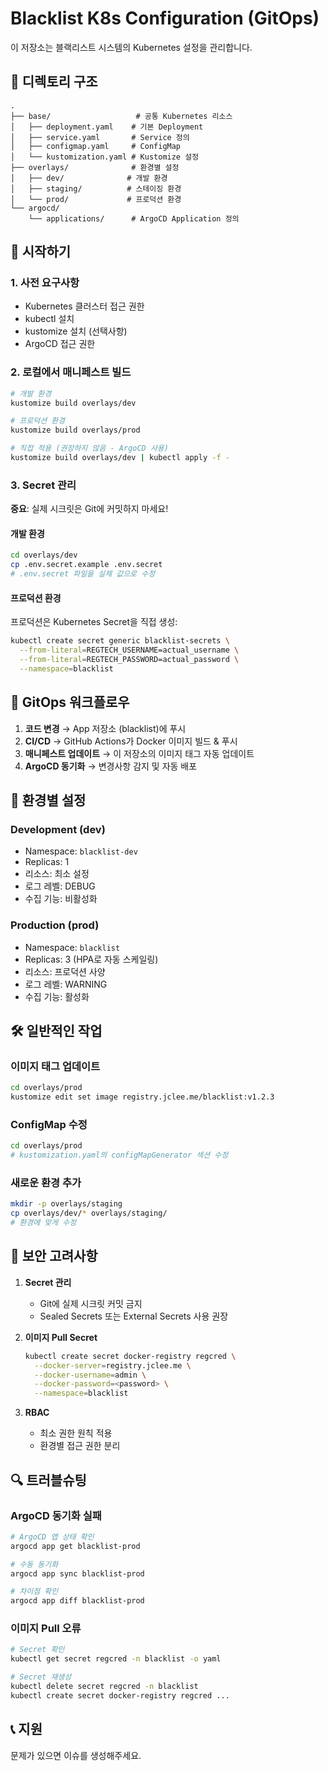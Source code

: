 # Blacklist K8s Configuration (GitOps)

이 저장소는 블랙리스트 시스템의 Kubernetes 설정을 관리합니다.

## 📁 디렉토리 구조

```
.
├── base/                   # 공통 Kubernetes 리소스
│   ├── deployment.yaml    # 기본 Deployment
│   ├── service.yaml       # Service 정의
│   ├── configmap.yaml     # ConfigMap
│   └── kustomization.yaml # Kustomize 설정
├── overlays/              # 환경별 설정
│   ├── dev/              # 개발 환경
│   ├── staging/          # 스테이징 환경
│   └── prod/             # 프로덕션 환경
└── argocd/
    └── applications/      # ArgoCD Application 정의
```

## 🚀 시작하기

### 1. 사전 요구사항

- Kubernetes 클러스터 접근 권한
- kubectl 설치
- kustomize 설치 (선택사항)
- ArgoCD 접근 권한

### 2. 로컬에서 매니페스트 빌드

```bash
# 개발 환경
kustomize build overlays/dev

# 프로덕션 환경
kustomize build overlays/prod

# 직접 적용 (권장하지 않음 - ArgoCD 사용)
kustomize build overlays/dev | kubectl apply -f -
```

### 3. Secret 관리

**중요**: 실제 시크릿은 Git에 커밋하지 마세요!

#### 개발 환경
```bash
cd overlays/dev
cp .env.secret.example .env.secret
# .env.secret 파일을 실제 값으로 수정
```

#### 프로덕션 환경
프로덕션은 Kubernetes Secret을 직접 생성:
```bash
kubectl create secret generic blacklist-secrets \
  --from-literal=REGTECH_USERNAME=actual_username \
  --from-literal=REGTECH_PASSWORD=actual_password \
  --namespace=blacklist
```

## 🔄 GitOps 워크플로우

1. **코드 변경** → App 저장소 (blacklist)에 푸시
2. **CI/CD** → GitHub Actions가 Docker 이미지 빌드 & 푸시
3. **매니페스트 업데이트** → 이 저장소의 이미지 태그 자동 업데이트
4. **ArgoCD 동기화** → 변경사항 감지 및 자동 배포

## 📝 환경별 설정

### Development (dev)
- Namespace: `blacklist-dev`
- Replicas: 1
- 리소스: 최소 설정
- 로그 레벨: DEBUG
- 수집 기능: 비활성화

### Production (prod)
- Namespace: `blacklist`
- Replicas: 3 (HPA로 자동 스케일링)
- 리소스: 프로덕션 사양
- 로그 레벨: WARNING
- 수집 기능: 활성화

## 🛠️ 일반적인 작업

### 이미지 태그 업데이트
```bash
cd overlays/prod
kustomize edit set image registry.jclee.me/blacklist:v1.2.3
```

### ConfigMap 수정
```bash
cd overlays/prod
# kustomization.yaml의 configMapGenerator 섹션 수정
```

### 새로운 환경 추가
```bash
mkdir -p overlays/staging
cp overlays/dev/* overlays/staging/
# 환경에 맞게 수정
```

## 🔐 보안 고려사항

1. **Secret 관리**
   - Git에 실제 시크릿 커밋 금지
   - Sealed Secrets 또는 External Secrets 사용 권장

2. **이미지 Pull Secret**
   ```bash
   kubectl create secret docker-registry regcred \
     --docker-server=registry.jclee.me \
     --docker-username=admin \
     --docker-password=<password> \
     --namespace=blacklist
   ```

3. **RBAC**
   - 최소 권한 원칙 적용
   - 환경별 접근 권한 분리

## 🔍 트러블슈팅

### ArgoCD 동기화 실패
```bash
# ArgoCD 앱 상태 확인
argocd app get blacklist-prod

# 수동 동기화
argocd app sync blacklist-prod

# 차이점 확인
argocd app diff blacklist-prod
```

### 이미지 Pull 오류
```bash
# Secret 확인
kubectl get secret regcred -n blacklist -o yaml

# Secret 재생성
kubectl delete secret regcred -n blacklist
kubectl create secret docker-registry regcred ...
```

## 📞 지원

문제가 있으면 이슈를 생성해주세요.